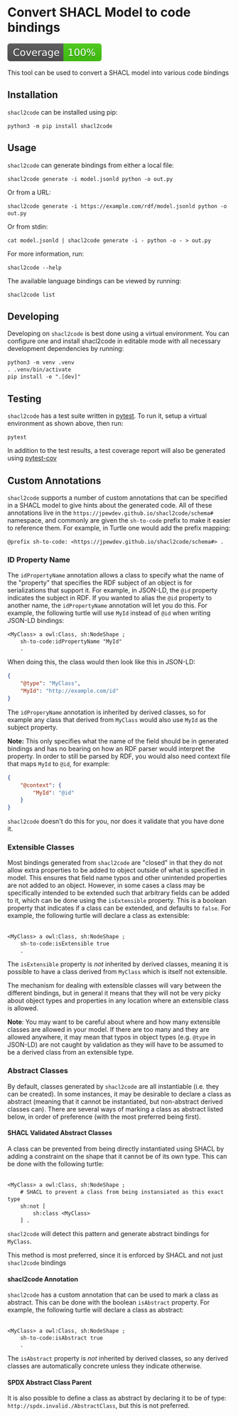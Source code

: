 # Convert SHACL Model to code bindings
[![Coverage Report](https://raw.githubusercontent.com/JPEWdev/shacl2code/python-coverage-comment-action-data/badge.svg)](https://htmlpreview.github.io/?https://github.com/JPEWdev/shacl2code/blob/python-coverage-comment-action-data/htmlcov/index.html)

This tool can be used to convert a SHACL model into various code bindings

## Installation

`shacl2code` can be installed using pip:

```shell
python3 -m pip install shacl2code
```

## Usage

`shacl2code` can generate bindings from either a local file:
```shell
shacl2code generate -i model.jsonld python -o out.py
```
Or from a URL:
```shell
shacl2code generate -i https://example.com/rdf/model.jsonld python -o out.py
```
Or from stdin:
```shell
cat model.jsonld | shacl2code generate -i - python -o - > out.py
```

For more information, run:
```shell
shacl2code --help
```

The available language bindings can be viewed by running:
```shell
shacl2code list
```

## Developing

Developing on `shacl2code` is best done using a virtual environment. You can
configure one and install shacl2code in editable mode with all necessary
development dependencies by running:

```shell
python3 -m venv .venv
. .venv/bin/activate
pip install -e ".[dev]"
```

## Testing

`shacl2code` has a test suite written in [pytest][pytest]. To run it, setup a
virtual environment as shown above, then run:
```shell
pytest
```

In addition to the test results, a test coverage report will also be generated
using [pytest-cov][pytest-cov]


## Custom Annotations

`shacl2code` supports a number of custom annotations that can be specified in a
SHACL model to give hints about the generated code. All of these annotations
live in the `https://jpewdev.github.io/shacl2code/schema#` namespace, and
commonly are given the `sh-to-code` prefix to make it easier to reference them.
For example, in Turtle one would add the prefix mapping:

```ttl
@prefix sh-to-code: <https://jpewdev.github.io/shacl2code/schema#> .
```

### ID Property Name

The `idPropertyName` annotation allows a class to specify what the name of the
"property" that specifies the RDF subject of an object is for serializations
that support it. For example, in JSON-LD, the `@id` property indicates the
subject in RDF. If you wanted to alias the `@id` property to another name, the
`idPropertyName` annotation will let you do this. For example, the following
turtle will use `MyId` instead of `@id` when writing JSON-LD bindings:

```ttl
<MyClass> a owl:Class, sh:NodeShape ;
    sh-to-code:idPropertyName "MyId"
    .
```

When doing this, the class would then look like this in JSON-LD:
```json
{
    "@type": "MyClass",
    "MyId": "http://example.com/id"
}
```

The `idProperyName` annotation is inherited by derived classes, so for example
any class that derived from `MyClass` would also use `MyId` as the subject
property.

**Note:** This only specifies what the name of the field should be in generated
bindings and has no bearing on how an RDF parser would interpret the property.
In order to still be parsed by RDF, you would also need context file that maps
`MyId` to `@id`, for example:

```json
{
    "@context": {
        "MyId": "@id"
    }
}
```

`shacl2code` doesn't do this for you, nor does it validate that you have done
it.

### Extensible Classes

Most bindings generated from `shacl2code` are "closed" in that they do not
allow extra properties to be added to object outside of what is specified in
model. This ensures that field name typos and other unintended properties are
not added to an object. However, in some cases a class may be specifically
intended to be extended such that arbitrary fields can be added to it, which
can be done using the `isExtensible` property. This is a boolean property that
indicates if a class can be extended, and defaults to `false`. For example, the
following turtle will declare a class as extensible:

```ttl

<MyClass> a owl:Class, sh:NodeShape ;
    sh-to-code:isExtensible true
    .
```

The `isExtensible` property is _not_ inherited by derived classes, meaning it
is possible to have a class derived from `MyClass` which is itself not
extensible.

The mechanism for dealing with extensible classes will vary between the
different bindings, but in general it means that they will not be very picky
about object types and properties in any location where an extensible class is
allowed.

**Note**: You may want to be careful about where and how many extensible
classes are allowed in your model. If there are too many and they are allowed
anywhere, it may mean that typos in object types (e.g. `@type` in JSON-LD) are
not caught by validation as they will have to be assumed to be a derived class
from an extensible type.

### Abstract Classes

By default, classes generated by `shacl2code` are all instantiable (i.e. they
can be created). In some instances, it may be desirable to declare a class as
abstract (meaning that it cannot be instantiated, but non-abstract derived
classes can). There are several ways of marking a class as abstract listed
below, in order of preference (with the most preferred being first).

#### SHACL Validated Abstract Classes

A class can be prevented from being directly instantiated using SHACL by adding
a constraint on the shape that it cannot be of its own type. This can be done
with the following turtle:

```ttl

<MyClass> a owl:Class, sh:NodeShape ;
    # SHACL to prevent a class from being instansiated as this exact type
    sh:not [
        sh:class <MyClass>
    ] .

```

`shacl2code` will detect this pattern and generate abstract bindings for
`MyClass`.

This method is most preferred, since it is enforced by SHACL and not just
`shacl2code` bindings

#### shacl2code Annotation

`shacl2code` has a custom annotation that can be used to mark a class as
abstract. This can be done with the boolean `isAbstract` property. For
example, the following turtle will declare a class as abstract:

```ttl

<MyClass> a owl:Class, sh:NodeShape ;
    sh-to-code:isAbstract true
    .
```

The `isAbstract` property is _not_ inherited by derived classes, so any derived
classes are automatically concrete unless they indicate otherwise.

#### SPDX Abstract Class Parent

It is also possible to define a class as abstract by declaring it to be of
type: `http://spdx.invalid./AbstractClass`, but this is not preferred.

[pytest]: https://www.pytest.org
[pytest-cov]: https://pytest-cov.readthedocs.io/en/latest/

